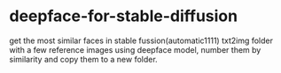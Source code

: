 # deepface-for-stable-diffusion

get the most similar faces in stable fussion(automatic1111) txt2img folder with a few reference images using deepface model, number them by similarity and copy them to a new folder.

